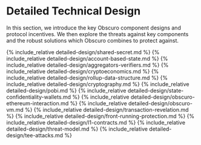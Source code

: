 # Detailed Technical Design
In this section, we introduce the key Obscuro component designs and protocol incentives. We then explore the threats against key components and the robust solutions which Obscuro combines to protect against.

{% include_relative detailed-design/shared-secret.md %}
{% include_relative detailed-design/account-based-state.md %}
{% include_relative detailed-design/aggregators-verifiers.md %}
{% include_relative detailed-design/cryptoeconomics.md %}
{% include_relative detailed-design/rollup-data-structure.md %}
{% include_relative detailed-design/cryptography.md %}
{% include_relative detailed-design/pobi.md %}
{% include_relative detailed-design/state-confidentiality-wallets.md %}
{% include_relative detailed-design/obscuro-ethereum-interaction.md %}
{% include_relative detailed-design/obscuro-vm.md %}
{% include_relative detailed-design/transaction-revelation.md %}
{% include_relative detailed-design/front-running-protection.md %}
{% include_relative detailed-design/l1-contracts.md %}
{% include_relative detailed-design/threat-model.md %}
{% include_relative detailed-design/tee-attacks.md %}

[comment]: <> ({% include_relative detailed-design/upgrading.md %})

[comment]: <> ({% include_relative detailed-design/auditing.md %})
